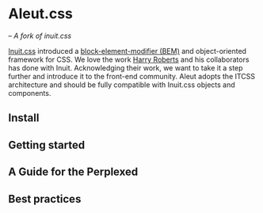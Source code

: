 # Aleut.css

*– A fork of inuit.css*

[Inuit.css](https://github.com/inuitcss) introduced a [block-element-modifier (BEM)](https://en.bem.info/) and object-oriented framework for CSS. We love the work [Harry Roberts](http://csswizardry.com/) and his collaborators has done with Inuit. Acknowledging their work, we want to take it a step further and introduce it to the front-end community. Aleut adopts the ITCSS architecture and should be fully compatible with Inuit.css objects and components.

## Install

## Getting started

## A Guide for the Perplexed

## Best practices